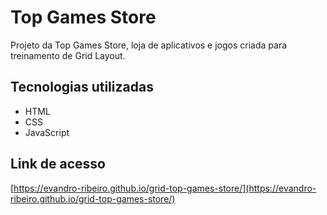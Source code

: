 # Top Games Store

Projeto da Top Games Store, loja de aplicativos e jogos criada para treinamento de Grid Layout.

## Tecnologias utilizadas
- HTML
- CSS
- JavaScript

## Link de acesso
[https://evandro-ribeiro.github.io/grid-top-games-store/](https://evandro-ribeiro.github.io/grid-top-games-store/)
